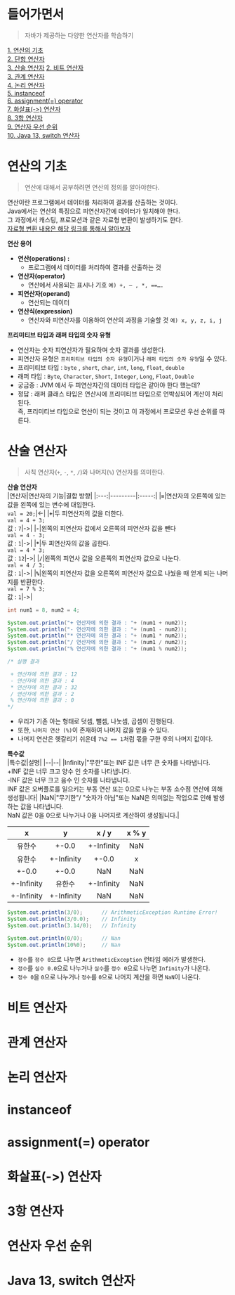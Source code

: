# 들어가면서
> 자바가 제공하는 다양한 연산자를 학습하기   

[1. 연산의 기초](#연산의-기초)     
[2. 단항 연산자](#단항-연산자)     
[3. 산술 연산자](#산술-연산자)
[2. 비트 연산자](#비트-연산자)    
[3. 관계 연산자](#관계-연산자)     
[4. 논리 연산자](#논리-연산자)    
[5. instanceof](#instanceof)  
[6. assignment(=) operator](#assignment-operator)   
[7. 화살표(->) 연산자](#화살표--연산자)   
[8. 3항 연산자](#3항-연산자)   
[9. 연산자 우선 순위](#연산자-우선-순위)   
[10. Java 13, switch 연산자](#java-13-switch-연산자)   

# 연산의 기초  
> 연산에 대해서 공부하려면 연산의 정의를 알아야한다.    
     
연산이란 프로그램에서 데이터를 처리하여 결과를 산출하는 것이다.         
Java에서는 연산의 특징으로 피연산자간에 데이터가 일치해야 한다.          
그 과정에서 캐스팅, 프로모션과 같은 자료형 변환이 발생하기도 한다.     
[자료형 변환 내용은 해당 링크를 통해서 알아보자](https://github.com/kwj1270/TIL_JAVA/blob/master/02%20%EB%8D%B0%EC%9D%B4%ED%84%B0%20%ED%83%80%EC%9E%85%2C%EB%B3%80%EC%88%98%20%EA%B7%B8%EB%A6%AC%EA%B3%A0%20%EB%B0%B0%EC%97%B4.md)    
    
**연산 용어**
* **연산(operations) :**    
  * 프로그램에서 데이터를 처리하여 결과를 산출하는 것    
* **연산자(operator)**
  * 연산에서 사용되는 표시나 기호 `예) +, — , *, ==….`
* **피연산자(operand)**
  * 연산되는 데이터         
* **연산식(expression)**
  * 연산자와 피연산자를 이용하여 연산의 과정을 기술할 것 `예) x, y, z, i, j`

**프리미티브 타입과 래퍼 타입의 숫자 유형**  
* 연산자는 숫자 피연산자가 필요하며 숫자 결과를 생성한다.    
* 피연산자 유형은 `프리미티브 타입의 숫자 유형`이거나 `래퍼 타입의 숫자 유형`일 수 있다.   
* 프리미티브 타입 : `byte` , `short`, `char`, `int`, `long`, `float`, `double`     
* 래퍼 타입 : `Byte`, `Character`, `Short`, `Integer`, `Long`, `Float`, `Double`    
* 궁금증 : JVM 에서 두 피연산자간의 데이터 타입은 같아야 한다 했는데?     
* 정답 : 래퍼 클래스 타입은 연산시에 프리미티브 타입으로 언박싱되어 계산이 처리된다.       
즉, 프리미티브 타입으로 연산이 되는 것이고 이 과정에서 프로모션 우선 순위를 따른다.     

# 산술 연산자
> 사칙 연산자(`+`, `-`, `*`, `/`)와 나머지(`%`) 연산자를 의미한다.      

**산술 연산자**    
|연산자|연산자의 기능|결합 방향|
|:---:|---------|:-----:|
|**`=`**|연산자의 오른쪽에 있는 값을 왼쪽에 있는 변수에 대입한다.<br>`val = 20;`|<-|
|**`+`**|두 피연산자의 값을 더한다.<br>`val = 4 + 3;`<br>값 : `7`|->|
|**`-`**|왼쪽의 피연산자 값에서 오른쪽의 피연산자 값을 뺀다<br>`val = 4 - 3;`<br>값 : `1`|->|
|**`*`**|두 피연산자의 값을 곱한다.<br>`val = 4 * 3;`<br>값 : `12`|->|
|**`/`**|왼쪽의 피연사 값을 오른쪽의 피연산자 값으로 나눈다.<br>`val = 4 / 3;`<br>값 : `1`|->|
|**`%`**|왼쪽의 피연산자 값을 오른쪽의 피연산자 값으로 나눴을 때 얻게 되는 나머지를 반환한다.<br>`val = 7 % 3;`<br>값 : `1`|->|

```java
int num1 = 8, num2 = 4;

System.out.println("+ 연산자에 의한 결과 : "+ (num1 + num2));
System.out.println("- 연산자에 의한 결과 : "+ (num1 - num2));
System.out.println("* 연산자에 의한 결과 : "+ (num1 * num2));
System.out.println("/ 연산자에 의한 결과 : "+ (num1 / num2));
System.out.println("% 연산자에 의한 결과 : "+ (num1 % num2));

/* 실행 결과

 + 연산자에 의한 결과 : 12
 - 연산자에 의한 결과 : 4
 * 연산자에 의한 결과 : 32
 / 연산자에 의한 결과 : 2
 % 연산자에 의한 결과 : 0
*/
```   
* 우리가 기존 아는 형태로 덧셈, 뺄셈, 나눗셈, 곱셈이 진행된다.         
* 또한, `나머지 연산 (%)`이 존재하여 나머지 값을 얻을 수 있다.             
* 나머지 연산은 헷갈리기 쉬운데 `7%2 == 1`처럼 몫을 구한 후의 나머지 값이다.        


**특수값**   
|특수값|설명|
|--|--|
|Infinity|"무한"또는 INF 값은 너무 큰 숫자를 나타냅니다.<br>+INF 값은 너무 크고 양수 인 숫자를 나타냅니다.<br>-INF 값은 너무 크고 음수 인 숫자를 나타냅니다.<br>INF 값은 오버플로를 일으키는 부동 연산 또는 0으로 나누는 부동 소수점 연산에 의해 생성됩니다|
|NaN|"무기한"/ "숫자가 아님"또는 NaN은 의미없는 작업으로 인해 발생하는 값을 나타냅니다.<br>NaN 값은 0을 0으로 나누거나 0을 나머지로 계산하여 생성됩니다.|

|x|y|x / y|x % y|
|:-:|:-:|:-:|:-:|
|유한수|+-0.0|+-Infinity|NaN|
|유한수|+-Infinity|+-0.0|x|
|+-0.0|+-0.0|NaN|NaN|
|+-Infinity|유한수|+-Infinity|NaN|
|+-Infinity|+-Infinity|NaN|NaN|

```java
System.out.println(3/0);      // ArithmeticException Runtime Error!  
System.out.println(3/0.0);    // Infinity  
System.out.println(3.14/0);   // Infinity  

System.out.println(0/0);      // Nan  
System.out.println(10%0);     // Nan  
```
* `정수`를 `정수 0`으로 나누면 `ArithmeticException` 런타임 에러가 발생한다.   
* `정수`를 `실수 0.0`으로 나누거나 `실수`를 `정수 0`으로 나누면 `Infinity`가 나온다.    
* `정수 0`을 `0`으로 나누거나 `정수`를 `0`으로 나머지 계산을 하면 `NaN`이 나온다.        
    
# 비트 연산자
# 관계 연산자
# 논리 연산자
# instanceof
# assignment(=) operator
# 화살표(->) 연산자
# 3항 연산자
# 연산자 우선 순위
# Java 13, switch 연산자
